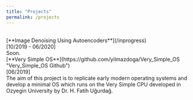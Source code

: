 ```yaml
---
title: "Projects"
permalink: /projects
---
```

<br/>
[**Image Denoising Using Autoencoders**](/inprogress)
<br/>[10/2019 - 06/2020]<br/>
Soon.

<br/>
[**Very Simple OS**](https://github.com/yilmazdoga/Very_Simple_OS "Very_Simple_OS Github")
<br/>[06/2019]<br/>
The aim of this project is to replicate early modern operating systems and develop a minimal OS which runs on the Very Simple CPU developed in Ozyegin University by Dr. H. Fatih Uğurdağ.
